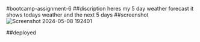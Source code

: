 #bootcamp-assignment-6
##discription
heres my 5 day weather forecast it shows todays weather and the next 5 days 
##screenshot
![Screenshot 2024-05-08 192401](https://github.com/CharlesHut/bootcamp-assignment-6/assets/148402227/443c3814-dfbb-4dd6-8612-3d232e473ac4)

##deployed

